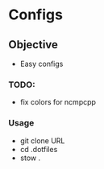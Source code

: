 # Configs

## Objective
* Easy configs

### TODO:
* fix colors for ncmpcpp

### Usage 
* git clone URL
* cd .dotfiles
* stow .
